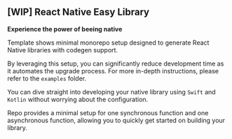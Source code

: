 ## [WIP] React Native Easy Library

**Experience the power of beeing native**

Template shows minimal monorepo setup designed to generate React Native libraries with codegen support.

By leveraging this setup, you can significantly reduce development time as it automates the upgrade process. For more in-depth instructions, please refer to the `examples` folder.

You can dive straight into developing your native library using `Swift` and `Kotlin` without worrying about the configuration.

Repo provides a minimal setup for one synchronous function and one asynchronous function, allowing you to quickly get started on building your library.
